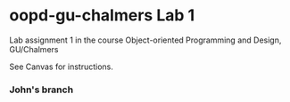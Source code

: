 # oopd-gu-chalmers Lab 1
Lab assignment 1 in the course Object-oriented Programming and Design, GU/Chalmers

See Canvas for instructions.

### John's branch
